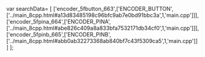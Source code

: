 var searchData= \[
\[\'encoder\_5fbutton\_663\',\[\'ENCODER\_BUTTON\',\[\'../main\_8cpp.html\#a13d83485198c96bfc9ab7e0bd91bbc3a\',1,\'main.cpp\'\]\]\],
\[\'encoder\_5fpina\_664\',\[\'ENCODER\_PINA\',\[\'../main\_8cpp.html\#abe826c409a8a833bfa7532171db34cf0\',1,\'main.cpp\'\]\]\],
\[\'encoder\_5fpinb\_665\',\[\'ENCODER\_PINB\',\[\'../main\_8cpp.html\#abb0ab32273368ab840bf7c43f5309ca5\',1,\'main.cpp\'\]\]\]
\];
